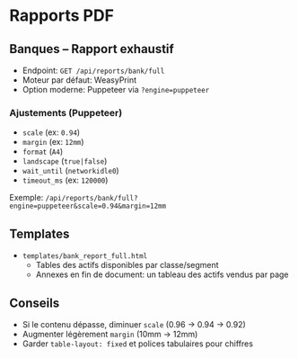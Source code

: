 # Rapports PDF

## Banques – Rapport exhaustif
- Endpoint: `GET /api/reports/bank/full`
- Moteur par défaut: WeasyPrint
- Option moderne: Puppeteer via `?engine=puppeteer`

### Ajustements (Puppeteer)
- `scale` (ex: `0.94`)
- `margin` (ex: `12mm`)
- `format` (`A4`)
- `landscape` (`true|false`)
- `wait_until` (`networkidle0`)
- `timeout_ms` (ex: `120000`)

Exemple: `/api/reports/bank/full?engine=puppeteer&scale=0.94&margin=12mm`

## Templates
- `templates/bank_report_full.html`
  - Tables des actifs disponibles par classe/segment
  - Annexes en fin de document: un tableau des actifs vendus par page

## Conseils
- Si le contenu dépasse, diminuer `scale` (0.96 → 0.94 → 0.92)
- Augmenter légèrement `margin` (10mm → 12mm)
- Garder `table-layout: fixed` et polices tabulaires pour chiffres




